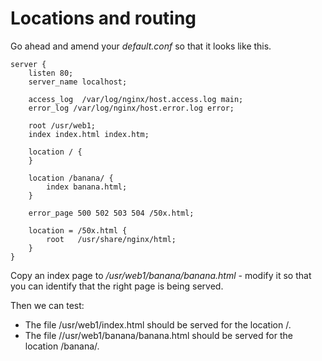 # Locations and routing

Go ahead and amend your _default.conf_ so that it looks like this.

```Nginx
server {
    listen 80;
    server_name localhost;
    
    access_log  /var/log/nginx/host.access.log main;
    error_log /var/log/nginx/host.error.log error;
    
    root /usr/web1;
    index index.html index.htm;
    
    location / {
    }
    
    location /banana/ {
        index banana.html;
    }
    
    error_page 500 502 503 504 /50x.html;
    
    location = /50x.html {
        root   /usr/share/nginx/html;
    }    
}
```

Copy an index page to _/usr/web1/banana/banana.html_ - modify it so that you can identify that the right page is being served.

Then we can test:

* The file /usr/web1/index.html should be served for the location /.
* The file //usr/web1/banana/banana.html should be served for the location /banana/.
